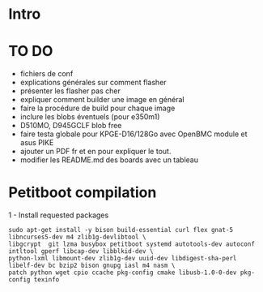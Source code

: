 # Intro

# TO DO
* fichiers de conf
* explications générales sur comment flasher
* présenter les flasher pas cher
* expliquer comment builder une image en général
* faire la procédure de build pour chaque image
* inclure les blobs éventuels (pour e350m1)
* D510MO, D945GCLF blob free
* faire testa globale pour KPGE-D16/128Go avec OpenBMC module et asus PIKE 
* ajouter un PDF fr et en pour expliquer le tout. 
* modifier les README.md des boards avec un tableau

# Petitboot compilation

1 - Install requested packages
```
sudo apt-get install -y bison build-essential curl flex gnat-5 libncurses5-dev m4 zlib1g-devlibtool \
libgcrypt  git lzma busybox petitboot systemd autotools-dev autoconf intltool gperf libcap-dev libblkid-dev \
python-lxml libmount-dev zlib1g-dev uuid-dev libdigest-sha-perl libelf-dev bc bzip2 bison gnupg iasl m4 nasm \
patch python wget cpio ccache pkg-config cmake libusb-1.0-0-dev pkg-config texinfo
```
